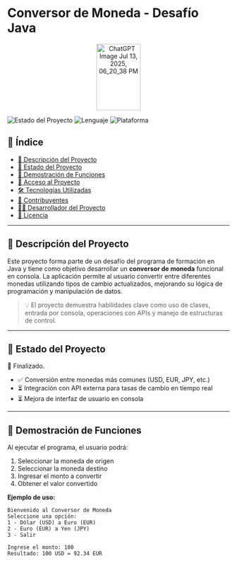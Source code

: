 # Conversor de Moneda - Desafío Java

<div align="center">
<img width="100" height="150" alt="ChatGPT Image Jul 13, 2025, 06_20_38 PM" src="https://github.com/user-attachments/assets/dbdbde7c-74d5-4047-b37b-658de4aa2f81" />
</div>



![Estado del Proyecto](https://img.shields.io/badge/Estado-En%20finalizado-blue)
![Lenguaje](https://img.shields.io/badge/Java-17-green)
![Plataforma](https://img.shields.io/badge/Java%20SE-Console-orange)

## 📌 Índice

- [📖 Descripción del Proyecto](#-descripción-del-proyecto)
- [🚧 Estado del Proyecto](#-estado-del-proyecto)
- [🧪 Demostración de Funciones](#-demostración-de-funciones)
- [🚀 Acceso al Proyecto](#-acceso-al-proyecto)
- [🛠️ Tecnologías Utilizadas](#-tecnologías-utilizadas)
- [🤝 Contribuyentes](#-contribuyentes)
- [👨‍💻 Desarrollador del Proyecto](#-desarrollador-del-proyecto)
- [📄 Licencia](#-licencia)

---

## 📖 Descripción del Proyecto

Este proyecto forma parte de un desafío del programa de formación en Java y tiene como objetivo desarrollar un **conversor de moneda** funcional en consola. La aplicación permite al usuario convertir entre diferentes monedas utilizando tipos de cambio actualizados, mejorando su lógica de programación y manipulación de datos.

> 💡 El proyecto demuestra habilidades clave como uso de clases, entrada por consola, operaciones con APIs y manejo de estructuras de control.

---

## 🚧 Estado del Proyecto

🔧 Finalizado.

- ✅ Conversión entre monedas más comunes (USD, EUR, JPY, etc.)
- ⏳ Integración con API externa para tasas de cambio en tiempo real
- ⏳ Mejora de interfaz de usuario en consola

---

## 🧪 Demostración de Funciones

Al ejecutar el programa, el usuario podrá:

1. Seleccionar la moneda de origen
2. Seleccionar la moneda destino
3. Ingresar el monto a convertir
4. Obtener el valor convertido

**Ejemplo de uso:**

```plaintext
Bienvenido al Conversor de Moneda
Seleccione una opción:
1 - Dólar (USD) a Euro (EUR)
2 - Euro (EUR) a Yen (JPY)
3 - Salir

Ingrese el monto: 100
Resultado: 100 USD = 92.34 EUR


